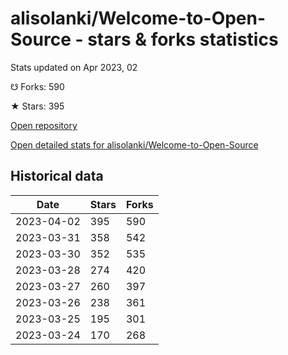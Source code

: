 # alisolanki/Welcome-to-Open-Source - stars & forks statistics

Stats updated on Apr 2023, 02

☋ Forks: 590

★ Stars: 395

[Open repository](https://github.com/alisolanki/Welcome-to-Open-Source)

[Open detailed stats for alisolanki/Welcome-to-Open-Source](https://reviewgithub.com/rep/alisolanki/Welcome-to-Open-Source)

## Historical data
| Date | Stars | Forks |
|------|-------|-------|
| 2023-04-02 | 395 | 590 | 
| 2023-03-31 | 358 | 542 | 
| 2023-03-30 | 352 | 535 | 
| 2023-03-28 | 274 | 420 | 
| 2023-03-27 | 260 | 397 | 
| 2023-03-26 | 238 | 361 | 
| 2023-03-25 | 195 | 301 | 
| 2023-03-24 | 170 | 268 | 

